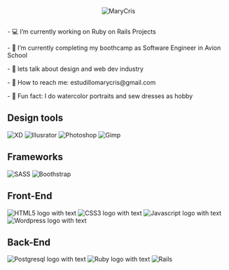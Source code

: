<img src="https://github.com/MaryCrisEstudillo/blog-app/blob/main/Web%201920%20%E2%80%93%201.png" alt="">
<p align="center"><img align="center" src="https://github-readme-stats.vercel.app/api/top-langs/?username=MaryCrisEstudillo&theme=radical" alt=""/>
<img align="center" src="https://github-readme-streak-stats.herokuapp.com/?user=MaryCrisEstudillo&theme=radical" alt="MaryCris" /></p>

##
<p>- 💻 I’m currently working on Ruby on Rails Projects</p>
<p>- 🚀 I’m currently completing my boothcamp as Software Engineer in Avion School</p>
<p>- 💬 lets talk about design and web dev industry</p>
<p>- 📨 How to reach me: estudillomarycris@gmail.com</p>
<p>- 🎨 Fun fact: I do watercolor portraits and sew dresses as hobby</p>


## Design tools
<img alt="XD" src="https://img.shields.io/badge/Adobe%20XD-FF61F6?style=for-the-badge&logo=Adobe%20XD&logoColor=white"/> <img alt="Illusrator" src="https://img.shields.io/badge/Adobe%20Illustrator-FF9A00?style=for-the-badge&logo=adobe%20illustrator&logoColor=white"/> <img alt="Photoshop" src="https://img.shields.io/badge/Adobe%20Photoshop-31A8FF?style=for-the-badge&logo=Adobe%20Photoshop&logoColor=black"/> <img alt="Gimp" src="https://img.shields.io/badge/gimp-5C5543?style=for-the-badge&logo=gimp&logoColor=white"/>

## Frameworks
<img alt="SASS" src="https://img.shields.io/badge/SASS-hotpink.svg?style=for-the-badge&logo=SASS&logoColor=white"/> <img alt="Boothstrap" src="https://img.shields.io/badge/Bootstrap-563D7C?style=for-the-badge&logo=bootstrap&logoColor=white"/>

## Front-End

![HTML5 logo with text](https://img.shields.io/badge/HTML5-E34F26?style=for-the-badge&logo=html5&logoColor=white)
![CSS3 logo with text](https://img.shields.io/badge/CSS3-1572B6?style=for-the-badge&logo=css3&logoColor=white)
![Javascript logo with text](https://img.shields.io/badge/JavaScript-F7DF1E?style=for-the-badge&logo=javascript&logoColor=black)
![Wordpress logo with text](https://img.shields.io/badge/Wordpress-21759B?style=for-the-badge&logo=wordpress&logoColor=white)

## Back-End
![Postgresql logo with text](https://img.shields.io/badge/PostgreSQL-316192?style=for-the-badge&logo=postgresql&logoColor=white)
![Ruby logo with text](https://img.shields.io/badge/Ruby-CC342D?style=for-the-badge&logo=ruby&logoColor=white)
<img alt="Rails" src="https://img.shields.io/badge/rails-%23CC0000.svg?style=for-the-badge&logo=ruby-on-rails&logoColor=white"/>

